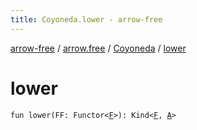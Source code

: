 ```yaml
---
title: Coyoneda.lower - arrow-free
---
```


[arrow-free](../../index.html) / [arrow.free](../index.html) / [Coyoneda](index.html) / [lower](./lower.html)

# lower

`fun lower(FF: Functor<`[`F`](index.html#F)`>): Kind<`[`F`](index.html#F)`, `[`A`](index.html#A)`>`